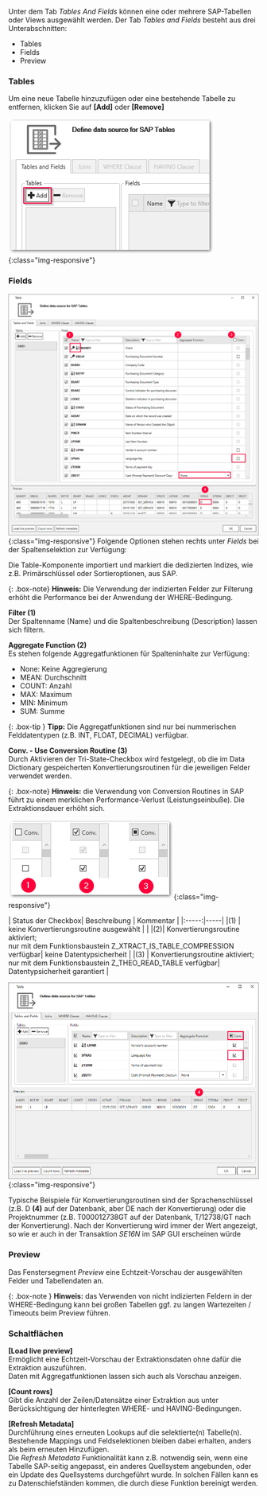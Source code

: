 Unter dem Tab *Tables And Fields* können eine oder mehrere SAP-Tabellen oder Views ausgewählt werden.
Der Tab *Tables and Fields* besteht aus drei Unterabschnitten:
- Tables
- Fields
- Preview


### Tables
 Um eine neue Tabelle hinzuzufügen oder eine bestehende Tabelle zu entfernen, klicken Sie auf **[Add]** oder **[Remove]**
 
 ![Add_table](/img/content/table/table_main-window_add.png){:class="img-responsive"}


### Fields
![Fields](/img/content/table/table_fields_filter.png){:class="img-responsive"}
Folgende Optionen stehen rechts unter *Fields* bei der Spaltenselektion zur Verfügung: <br>

Die Table-Komponente importiert und markiert die dedizierten Indizes, wie z.B. Primärschlüssel oder Sortieroptionen, aus SAP.

{: .box-note}
**Hinweis:** Die Verwendung der indizierten Felder zur Filterung erhöht die Performance bei der Anwendung der WHERE-Bedingung.

**Filter (1)** <br>
Der Spaltenname (Name) und die Spaltenbeschreibung (Description) lassen sich filtern.

**Aggregate Function (2)** <br>
Es stehen folgende Aggregatfunktionen für Spalteninhalte zur Verfügung:
- None: Keine Aggregierung 
- MEAN: Durchschnitt
- COUNT: Anzahl  
- MAX: Maximum
- MIN: Minimum 
- SUM: Summe

{: .box-tip }
**Tipp:** Die Aggregatfunktionen sind nur bei nummerischen Felddatentypen (z.B. INT, FLOAT, DECIMAL) verfügbar.

**Conv. - Use Conversion Routine (3)**  <br>
Durch Aktivieren der Tri-State-Checkbox wird festgelegt, ob die im Data Dictionary gespeicherten Konvertierungsroutinen für die jeweiligen Felder verwendet werden. 

{: .box-note}
**Hinweis:** die Verwendung von Conversion Routines in SAP führt zu einem merklichen Performance-Verlust (Leistungseinbuße). Die Extraktionsdauer erhöht sich. 


![tri-state box](/img/content/table/tri-state_checkbox.png){:class="img-responsive"}

| Status der Checkbox| Beschreibung | Kommentar |
|:-----:|-----|
|(1) | keine Konvertierungsroutine ausgewählt | | 
|(2)| Konvertierungsroutine aktiviert;<br> nur mit dem Funktionsbaustein Z_XTRACT_IS_TABLE_COMPRESSION verfügbar| keine Datentypsicherheit |
|(3)  | Konvertierungsroutine aktiviert;<br> nur mit dem Funktionsbaustein Z_THEO_READ_TABLE verfügbar| Datentypsicherheit garantiert |

![Conversion routine](/img/content/table/table_fields_filter2.png){:class="img-responsive"}

Typische Beispiele für Konvertierungsroutinen sind der Sprachenschlüssel (z.B. D **(4)** auf der Datenbank, aber DE nach der Konvertierung) oder die Projektnummer (z.B. T000012738GT auf der Datenbank, T/12738/GT nach der Konvertierung). Nach der Konvertierung wird immer der Wert angezeigt, so wie er auch in der Transaktion *SE16N* im SAP GUI erscheinen würde
### Preview
Das Fenstersegment *Preview* eine Echtzeit-Vorschau der ausgewählten Felder und Tabellendaten an. 

{: .box-note }
**Hinweis:** das Verwenden von nicht indizierten Feldern in der WHERE-Bedingung kann bei großen Tabellen ggf. zu langen Wartezeiten / Timeouts beim Preview führen.


### Schaltflächen
**[Load live preview]** <br>
Ermöglicht eine Echtzeit-Vorschau der Extraktionsdaten ohne dafür die Extraktion auszuführen. <br>
Daten mit Aggregatfunktionen lassen sich auch als Vorschau anzeigen. 
 
**[Count rows]** <br>
Gibt die Anzahl der Zeilen/Datensätze einer Extraktion aus unter Berücksichtigung der hinterlegten WHERE- und HAVING-Bedingungen. 

**[Refresh Metadata]** <br>
Durchführung eines erneuten Lookups auf die selektierte(n) Tabelle(n). Bestehende Mappings und Feldselektionen bleiben dabei erhalten, anders als beim erneuten Hinzufügen.<br>
Die *Refresh Metadata* Funktionalität kann z.B. notwendig sein, wenn eine Tabelle SAP-seitig angepasst, ein anderes Quellsystem angebunden, oder ein Update des Quellsystems durchgeführt wurde. In solchen Fällen kann es zu Datenschiefständen kommen, die durch diese Funktion bereinigt werden.   
 
